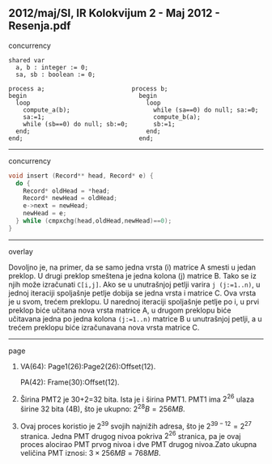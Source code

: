2012/maj/SI, IR Kolokvijum 2 - Maj 2012 - Resenja.pdf
--------------------------------------------------------------------------------
concurrency
```
shared var
  a, b : integer := 0;
  sa, sb : boolean := 0;

process a;                        process b;
begin                               begin
  loop                                loop
    compute_a(b);                       while (sa==0) do null; sa:=0;
    sa:=1;                              compute_b(a);
    while (sb==0) do null; sb:=0;       sb:=1;
  end;                                end;
end;                                end;
```
--------------------------------------------------------------------------------
concurrency
```cpp
void insert (Record** head, Record* e) {
  do {
    Record* oldHead = *head;
    Record* newHead = oldHead;
    e->next = newHead;
    newHead = e;
  } while (cmpxchg(head,oldHead,newHead)==0);
}
```

--------------------------------------------------------------------------------
overlay

Dovoljno je, na primer, da se samo jedna vrsta (i) matrice A smesti u jedan preklop. U drugi
preklop smeštena je jedna kolona (j) matrice B. Tako se iz njih može izračunati `C[i,j]`. Ako se
u unutrašnjoj petlji varira `j (j:=1..n)`, u jednoj iteraciji spoljašnje petlje dobija se jedna vrsta i
matrice C. Ova vrsta je u svom, trećem preklopu. U narednoj iteraciji spoljašnje petlje po i, u
prvi preklop biće učitana nova vrsta matrice A, u drugom preklopu biće učitavana jedna po
jedna kolona `(j:=1..n)` matrice B u unutrašnjoj petlji, a u trećem preklopu biće izračunavana
nova vrsta matrice C.

--------------------------------------------------------------------------------
page

1. VA(64): Page1(26):Page2(26):Offset(12).
   
   PA(42): Frame(30):Offset(12).

2. Širina PMT2 je 30+2=32 bita. Ista je i širina PMT1.
   PMT1 ima $2^{26}$ ulaza širine 32 bita (4B), što je ukupno: $2^{28}B = 256MB$.

3. Ovaj proces koristio je $2^{39}$ svojih najnižih adresa, što je $2^{39-12}=2^{27}$ stranica. Jedna PMT drugog nivoa pokriva $2^{26}$ stranica, pa je ovaj proces alocirao PMT prvog nivoa i dve PMT drugog nivoa.Zato ukupna veličina PMT iznosi: $3 \times 256MB=768MB$.
